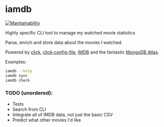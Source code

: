 # iamdb
[![Maintainability](https://api.codeclimate.com/v1/badges/ca78817e0669a495bcf4/maintainability)](https://codeclimate.com/github/yehonatanz/iamdb/maintainability)

Highly specific CLI tool to manage my watched movie statistics

Parse, enrich and store data about the movies I watched.

Powered by [click](https://palletsprojects.com/p/click), [click-config-file](https://github.com/phha/click_config_file), [IMDB](https://www.imdb.com/interfaces) and the fantastic [MongoDB Atlas](https://www.mongodb.com/cloud/atlas).

Examples:
```bash
iamdb --help
iamdb sync
iamdb check
```

### TODO (unordered):
* Tests
* Search from CLI
* Integrate all of IMDB data, not just the basic CSV
* Predict what other movies I'd like
